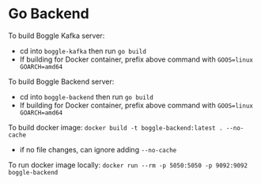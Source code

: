 # Go Backend

To build Boggle Kafka server: 
- cd into `boggle-kafka` then run `go build`
- If building for Docker container, prefix above command with `GOOS=linux GOARCH=amd64 `

To build Boggle Backend server: 
- cd into `boggle-backend` then run `go build`
- If building for Docker container, prefix above command with `GOOS=linux GOARCH=amd64 `

To build docker image: `docker build -t boggle-backend:latest . --no-cache`
- if no file changes, can ignore adding `--no-cache`

To run docker image locally: `docker run --rm -p 5050:5050 -p 9092:9092 boggle-backend`